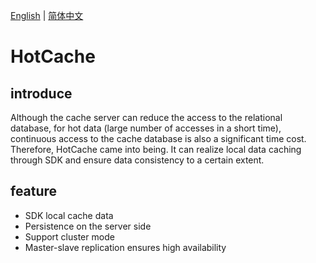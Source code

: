 [English](README.md) | [简体中文](README_CN.md)

# HotCache

## introduce
Although the cache server can reduce the access to the relational database, for hot data (large number of accesses in a short time), continuous access to the cache database is also a significant time cost. 
Therefore, HotCache came into being. It can realize local data caching through SDK and ensure data consistency to a certain extent.

## feature
- SDK local cache data
- Persistence on the server side
- Support cluster mode
- Master-slave replication ensures high availability